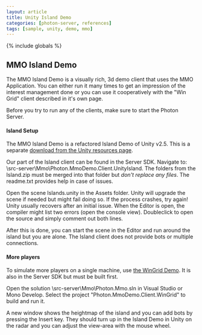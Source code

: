 ```yaml
---
layout: article
title: Unity Island Demo
categories: [photon-server, references]
tags: [sample, unity, demo, mmo]
---
```

{% include globals %}

## MMO Island Demo

The MMO Island Demo is a visually rich, 3d demo client that uses the MMO
Application. You can either run it many times to get an impression of
the interest management done or you can use it cooperatively with the
"Win Grid" client described in it's own page.

Before you try to run any of the clients, make sure to start the Photon
Server.

#### Island Setup

The MMO Island Demo is a refactored Island Demo of Unity v2.5. This is a
separate [download from the Unity resources
page](http://unity3d.com/support/resources/example-projects/islanddemo).

Our part of the Island client can be found in the Server SDK. Navigate
to: \\src-server\\Mmo\\Photon.MmoDemo.Client.UnityIsland. The folders
from the Island.zip must be merged into that folder but *don't replace
any files*. The readme.txt provides help in case of issues.

Open the scene Islands.unity in the Assets folder. Unity will upgrade
the scene if needed but might fail doing so. If the process crashes, try
again! Unity usually recovers after an initial issue. When the Editor is
open, the compiler might list two errors (open the console view).
Doubleclick to open the source and simply comment out both lines.

After this is done, you can start the scene in the Editor and run around
the island but you are alone. The Island client does not provide bots or
multiple connections.

#### More players

To simulate more players on a single machine, use [the WinGrid
Demo](/democlientwingrid). It is also in the Server SDK but must be
built first.

Open the solution \\src-server\\Mmo\\Photon.Mmo.sln in Visual Studio or
Mono Develop. Select the project "Photon.MmoDemo.Client.WinGrid" to
build and run it.

A new window shows the heightmap of the island and you can add bots by
pressing the Insert key. They should turn up in the Island Demo in Unity
on the radar and you can adjust the view-area with the mouse wheel.
